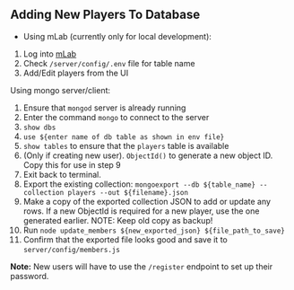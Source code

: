 ## Adding New Players To Database

- Using mLab (currently only for local development):
1. Log into [mLab](https://mlab.com/home?newLogin=1)
2. Check `/server/config/.env` file for table name
3. Add/Edit players from the UI

Using mongo server/client:
1. Ensure that `mongod` server is already running
2. Enter the command `mongo` to connect to the server
3. `show dbs`
4. `use ${enter name of db table as shown in env file}`
5. `show tables` to ensure that the `players` table is available
6. (Only if creating new user). `ObjectId()` to generate a new object ID. Copy this for use in step 9
7. Exit back to terminal.
8. Export the existing collection: `mongoexport --db ${table_name} --collection players --out ${filename}.json`
9. Make a copy of the exported collection JSON to add or update any rows. If a new ObjectId is required for a new player, use the one generated earlier. NOTE: Keep old copy as backup!
10. Run `node update_members ${new_exported_json} ${file_path_to_save}`
11. Confirm that the exported file looks good and save it to `server/config/members.js`


**Note:** New users will have to use the `/register` endpoint to set up their password.